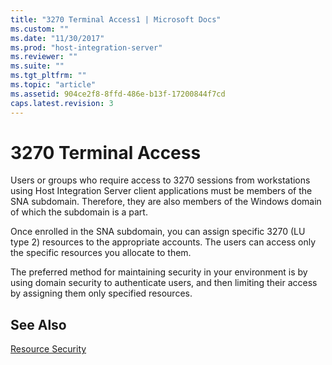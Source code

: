 ```yaml
---
title: "3270 Terminal Access1 | Microsoft Docs"
ms.custom: ""
ms.date: "11/30/2017"
ms.prod: "host-integration-server"
ms.reviewer: ""
ms.suite: ""
ms.tgt_pltfrm: ""
ms.topic: "article"
ms.assetid: 904ce2f8-8ffd-486e-b13f-17200844f7cd
caps.latest.revision: 3
---
```

# 3270 Terminal Access
Users or groups who require access to 3270 sessions from workstations using Host Integration Server client applications must be members of the SNA subdomain. Therefore, they are also members of the Windows domain of which the subdomain is a part.  
  
 Once enrolled in the SNA subdomain, you can assign specific 3270 (LU type 2) resources to the appropriate accounts. The users can access only the specific resources you allocate to them.  
  
 The preferred method for maintaining security in your environment is by using domain security to authenticate users, and then limiting their access by assigning them only specified resources.  
  
## See Also  
 [Resource Security](../core/resource-security2.md)